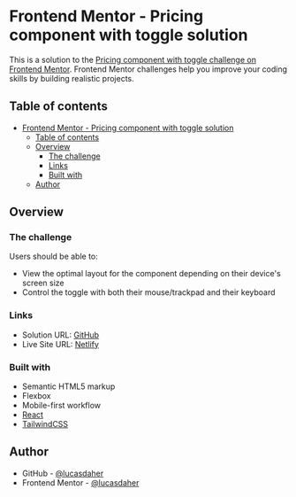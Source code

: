 # Frontend Mentor - Pricing component with toggle solution

This is a solution to the [Pricing component with toggle challenge on Frontend Mentor](https://www.frontendmentor.io/challenges/pricing-component-with-toggle-8vPwRMIC). Frontend Mentor challenges help you improve your coding skills by building realistic projects. 

## Table of contents

- [Frontend Mentor - Pricing component with toggle solution](#frontend-mentor---pricing-component-with-toggle-solution)
  - [Table of contents](#table-of-contents)
  - [Overview](#overview)
    - [The challenge](#the-challenge)
    - [Links](#links)
    - [Built with](#built-with)
  - [Author](#author)

## Overview

### The challenge

Users should be able to:

- View the optimal layout for the component depending on their device's screen size
- Control the toggle with both their mouse/trackpad and their keyboard

### Links

- Solution URL: [GitHub](https://github.com/lucasdaher/pricing-component)
- Live Site URL: [Netlify](https://your-live-site-url.com)

### Built with

- Semantic HTML5 markup
- Flexbox
- Mobile-first workflow
- [React](https://reactjs.org/)
- [TailwindCSS](https://tailwindcss.com/)

## Author

- GitHub - [@lucasdaher](https://github.com/lucasdaher)
- Frontend Mentor - [@lucasdaher](https://www.frontendmentor.io/profile/lucasdaher)
